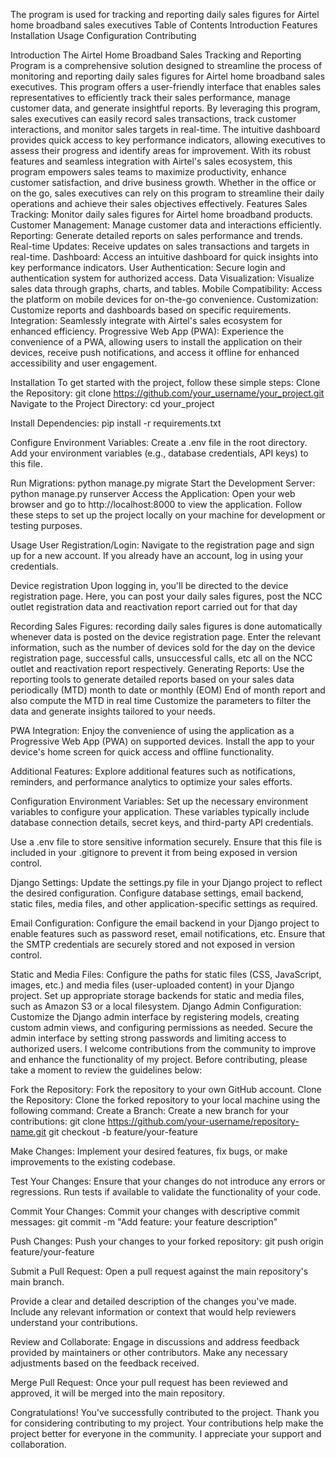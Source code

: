 The program is used for tracking and reporting  daily sales figures for Airtel home broadband sales executives
Table of Contents
Introduction
Features
Installation
Usage
Configuration
Contributing

Introduction
The Airtel Home Broadband Sales Tracking and Reporting Program is a comprehensive solution designed to streamline the process of monitoring and reporting daily sales figures for Airtel home broadband sales executives. This program offers a user-friendly interface that enables sales representatives to efficiently track their sales performance, manage customer data, and generate insightful reports.
By leveraging this program, sales executives can easily record sales transactions, track customer interactions, and monitor sales targets in real-time. The intuitive dashboard provides quick access to key performance indicators, allowing executives to assess their progress and identify areas for improvement.
With its robust features and seamless integration with Airtel's sales ecosystem, this program empowers sales teams to maximize productivity, enhance customer satisfaction, and drive business growth. Whether in the office or on the go, sales executives can rely on this program to streamline their daily operations and achieve their sales objectives effectively.
Features
Sales Tracking: Monitor daily sales figures for Airtel home broadband products.
Customer Management: Manage customer data and interactions efficiently.
Reporting: Generate detailed reports on sales performance and trends.
Real-time Updates: Receive updates on sales transactions and targets in real-time.
Dashboard: Access an intuitive dashboard for quick insights into key performance indicators.
User Authentication: Secure login and authentication system for authorized access.
Data Visualization: Visualize sales data through graphs, charts, and tables.
Mobile Compatibility: Access the platform on mobile devices for on-the-go convenience.
Customization: Customize reports and dashboards based on specific requirements.
Integration: Seamlessly integrate with Airtel's sales ecosystem for enhanced efficiency.
Progressive Web App (PWA): Experience the convenience of a PWA, allowing users to install the application on their devices, receive push notifications, and access it offline for enhanced accessibility and user engagement.

Installation
To get started with the project, follow these simple steps:
Clone the Repository:
git clone https://github.com/your_username/your_project.git 
Navigate to the Project Directory:
cd your_project 

Install Dependencies:
pip install -r requirements.txt 

Configure Environment Variables:
Create a .env file in the root directory.
Add your environment variables (e.g., database credentials, API keys) to this file.

Run Migrations:
python manage.py migrate 
Start the Development Server:
python manage.py runserver 
Access the Application:
Open your web browser and go to http://localhost:8000 to view the application.
Follow these steps to set up the project locally on your machine for development or testing purposes.

Usage
User Registration/Login:
Navigate to the registration page and sign up for a new account.
If you already have an account, log in using your credentials.

Device registration 
Upon logging in, you'll be directed to the device registration page.
Here, you can post your daily sales figures, post the NCC outlet registration data and reactivation report carried out for that day

Recording Sales Figures:
 recording daily sales figures is done automatically whenever data is posted on the device registration page.
Enter the relevant information, such as the number of devices sold for the day on the device registration page, successful calls, unsuccessful calls, etc all on the NCC outlet and reactivation report respectively.
Generating Reports:
Use the reporting tools to generate detailed reports based on your sales data  periodically (MTD) month to date or monthly  (EOM) End of month report and also compute the MTD  in real time
Customize the parameters to filter the data and generate insights tailored to your needs.

PWA Integration:
Enjoy the convenience of using the application as a Progressive Web App (PWA) on supported devices.
Install the app to your device's home screen for quick access and offline functionality.

Additional Features:
Explore additional features such as notifications, reminders, and performance analytics to optimize your sales efforts.

Configuration
Environment Variables:
Set up the necessary environment variables to configure your application. These variables typically include database connection details, secret keys, and third-party API credentials.

Use a .env file to store sensitive information securely. Ensure that this file is included in your .gitignore to prevent it from being exposed in version control.

Django Settings:
Update the settings.py file in your Django project to reflect the desired configuration.
Configure database settings, email backend, static files, media files, and other application-specific settings as required.

Email Configuration:
Configure the email backend in your Django project to enable features such as password reset, email notifications, etc.
Ensure that the SMTP credentials are securely stored and not exposed in version control.

Static and Media Files:
Configure the paths for static files (CSS, JavaScript, images, etc.) and media files (user-uploaded content) in your Django project.
Set up appropriate storage backends for static and media files, such as Amazon S3 or a local filesystem.
Django Admin Configuration:
Customize the Django admin interface by registering models, creating custom admin views, and configuring permissions as needed.
Secure the admin interface by setting strong passwords and limiting access to authorized users.
I welcome contributions from the community to improve and enhance the functionality of my project. Before contributing, please take a moment to review the guidelines below:

Fork the Repository:
Fork the repository to your own GitHub account.
Clone the Repository:
Clone the forked repository to your local machine using the following command:
Create a Branch:
Create a new branch for your contributions:
git clone https://github.com/your-username/repository-name.git
git checkout -b feature/your-feature 

Make Changes:
Implement your desired features, fix bugs, or make improvements to the existing codebase.

Test Your Changes:
Ensure that your changes do not introduce any errors or regressions.
Run tests if available to validate the functionality of your code.

Commit Your Changes:
Commit your changes with descriptive commit messages:
git commit -m "Add feature: your feature description" 

Push Changes:
Push your changes to your forked repository:
git push origin feature/your-feature 

Submit a Pull Request:
Open a pull request against the main repository's main branch.

Provide a clear and detailed description of the changes you've made.
Include any relevant information or context that would help reviewers understand your contributions.

Review and Collaborate:
Engage in discussions and address feedback provided by maintainers or other contributors.
Make any necessary adjustments based on the feedback received.

Merge Pull Request:
Once your pull request has been reviewed and approved, it will be merged into the main repository.

Congratulations! You've successfully contributed to the project.
Thank you for considering contributing to my project. Your contributions help make the project better for everyone in the community. I appreciate your support and collaboration.







